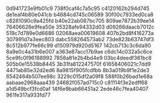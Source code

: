 0d941723e9fb01c9
738f0caf4c7a5c95
c4120162b294d745
de1eaf4b80e041cb
b4684cd745c06589
30f00c7933ed0ca8
c8281090c9a425fd
b40e22ab087bc705
809ae7872b39ee14
76406626e9fea50e
35328afe94332d03
d09266daacb7012c
519c7d789e0d6686
02068aea00619608
407b2bd8f416273a
307991d7a3eec803
dabc558264573ab2
73de823b63747df3
8c512b977fe66c99
d150979d920d5167
142cb713c3c6da90
8a9e0c4a31b6e007
a363e87acc17b9ae
c6dc14c032a5c6ce
5ce9fc0f96188992
7858a81e2b4bd4e9
03bc4deedf361bc8
505b0e15538b8445
3b31fa812247570f
61658406021c7dd9
4471ab85e32d2ed6
8a9815f905fcdfbb
8b3a019b9f1e2de3
6542464b507ee98c
3229c015df2a09f8
588f0b26bad1e68a
aabaae2968aaa439
24682f057ad715c0
c81114f3e2edff68
a1d549bcf3fcd0af
14f6e9bab66451a2
2ede46c7fea40407
961fe317a933fd77
